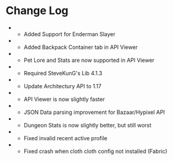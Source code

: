 # Change Log

* + Added Support for Enderman Slayer
* + Added Backpack Container tab in API Viewer
* + Pet Lore and Stats are now supported in API Viewer
* * Required SteveKunG's Lib 4.1.3
* * Update Architectury API to 1.17
* * API Viewer is now slightly faster
* * JSON Data parsing improvement for Bazaar/Hypixel API
* * Dungeon Stats is now slightly better, but still worst
* * Fixed invalid recent active profile
* * Fixed crash when cloth cloth config not installed (Fabric)